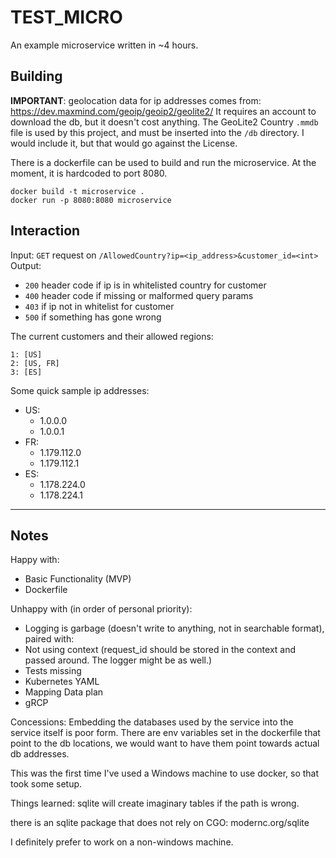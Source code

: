 # TEST_MICRO
An example microservice written in ~4 hours.

## Building
**IMPORTANT**: geolocation data for ip addresses comes from: https://dev.maxmind.com/geoip/geoip2/geolite2/
It requires an account to download the db, but it doesn't cost anything.  The GeoLite2 Country `.mmdb` file is used by this project, and must be inserted into the `/db` directory.  I would include it, but that would go against the License.

There is a dockerfile can be used to build and run the microservice.  At the moment, it is hardcoded to port 8080.

```
docker build -t microservice .
docker run -p 8080:8080 microservice
```

## Interaction
Input: 
	`GET` request on `/AllowedCountry?ip=<ip_address>&customer_id=<int>`
Output: 
* `200` header code if ip is in whitelisted country for customer
* `400` header code if missing or malformed query params
* `403` if ip not in whitelist for customer
* `500` if something has gone wrong

The current customers and their allowed regions:
```
1: [US]
2: [US, FR]
3: [ES]
```

Some quick sample ip addresses:
* US:
  * 1.0.0.0
  * 1.0.0.1
* FR:
  * 1.179.112.0
  * 1.179.112.1
* ES:
  * 1.178.224.0
  * 1.178.224.1
---

## Notes

Happy with:
* Basic Functionality (MVP)
* Dockerfile

Unhappy with (in order of personal priority):
* Logging is garbage (doesn't write to anything, not in searchable format), paired with:
* Not using context (request_id should be stored in the context and passed around.  The logger might be as well.)
* Tests missing
* Kubernetes YAML
* Mapping Data plan
* gRCP

Concessions:
Embedding the databases used by the service into the service itself is poor form.  There are env variables set in the dockerfile that point to the db locations, we would want to have them point towards actual db addresses.

This was the first time I've used a Windows machine to use docker, so that took some setup.

Things learned:
sqlite will create imaginary tables if the path is wrong.

there is an sqlite package that does not rely on CGO: modernc.org/sqlite

I definitely prefer to work on a non-windows machine.
